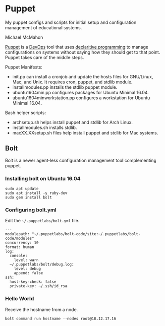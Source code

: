 # Puppet

My puppet configs and scripts for initial setup and configuration management of
educational systems.

Michael McMahon

[Puppet](https://puppet.com/) is a
[DevOps](https://en.wikipedia.org/wiki/DevOps) tool that uses
[declaritive programming](https://en.wikipedia.org/wiki/Declarative_programming)
to manage configurations on systems without saying how they should get to that
point.  Puppet takes care of the middle steps.

Puppet Manifests:

- init.pp can install a cronjob and update the hosts files for GNU/Linux, Mac,
  and Unix.  It requires cron, puppet, and stdlib module.
- installmodules.pp installs the stdlib puppet module.
- ubuntu1604min.pp configures packages for Ubuntu Minimal 16.04.
- ubuntu1604minworkstation.pp configures a workstation for Ubuntu Minimal 16.04.

Bash helper scripts:

- archsetup.sh helps install puppet and stdlib for Arch Linux.
- installmodules.sh installs stdlib.
- macXX.XXsetup.sh files help install puppet and stdlib for Mac systems.

## Bolt

Bolt is a newer agent-less configuration management tool complementing puppet.

### Installing bolt on Ubuntu 16.04

```
sudo apt update
sudo apt install -y ruby-dev
sudo gem install bolt
```

### Configuring bolt.yml

Edit the ```~/.puppetlabs/bolt.yml``` file.

```
---
modulepath: "~/.puppetlabs/bolt-code/site:~/.puppetlabs/bolt-code/modules"
concurrency: 10
format: human
log:
  console:
    level: warn
  ~/.puppetlabs/bolt/debug.log:
    level: debug
    append: false
ssh:
  host-key-check: false
  private-key: ~/.ssh/id_rsa
```

### Hello World

Receive the hostname from a node.

```
bolt command run hostname --nodes root@10.12.17.16
```

